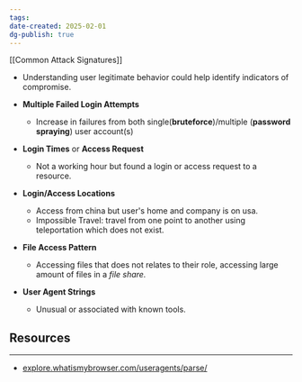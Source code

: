 ```yaml
---
tags: 
date-created: 2025-02-01
dg-publish: true
---
```

[[Common Attack Signatures]]

- Understanding user legitimate behavior could help identify indicators of compromise.

- **Multiple Failed Login Attempts** 
	- Increase in failures from both single(**bruteforce**)/multiple (**password spraying**) user account(s)
- **Login Times** or **Access Request**
	- Not a working hour but found a login or access request to a resource.
- **Login/Access Locations**
	- Access from china but user's home and company is on usa.
	- Impossible Travel: travel from one point to another using teleportation which does not exist.
- **File Access Pattern**
	- Accessing files that does not relates to their role, accessing large amount of files in a _file share._
- **User Agent Strings**
	- Unusual or associated with known tools. 


## Resources
---
- [explore.whatismybrowser.com/useragents/parse/](https://explore.whatismybrowser.com/useragents/parse)
